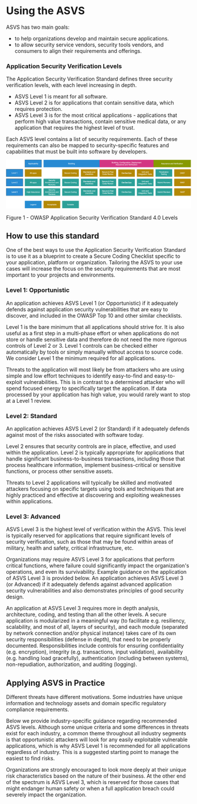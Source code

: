 # Using the ASVS

ASVS has two main goals:
* to help organizations develop and maintain secure applications.
* to allow security service vendors, security tools vendors, and consumers to align their requirements and offerings.

### Application Security Verification Levels
The Application Security Verification Standard defines three security verification levels, with each level increasing in depth.

* ASVS Level 1 is meant for all software.
* ASVS Level 2 is for applications that contain sensitive data, which requires protection.
* ASVS Level 3 is for the most critical applications - applications that perform high value transactions, contain sensitive medical data, or any application that requires the highest level of trust.

Each ASVS level contains a list of security requirements. Each of these requirements can also be mapped to security-specific features and capabilities that must be built into software by developers.

![ASVS Levels](https://raw.githubusercontent.com/OWASP/ASVS/master/4.0/images/asvs_40_levels.png "ASVS Levels")

Figure 1 - OWASP Application Security Verification Standard 4.0 Levels

## How to use this standard

One of the best ways to use the Application Security Verification Standard is to use it as a blueprint to create a Secure Coding Checklist specific to your application, platform or organization. Tailoring the ASVS to your use cases will increase the focus on the security requirements that are most important to your projects and environments.

### Level 1: Opportunistic

An application achieves ASVS Level 1 (or Opportunistic) if it adequately defends against application security vulnerabilities that are easy to discover, and included in the OWASP Top 10 and other similar checklists.

Level 1 is the bare minimum that all applications should strive for. It is also useful as a first step in a multi-phase effort or when applications do not store or handle sensitive data and therefore do not need the more rigorous controls of Level 2 or 3. Level 1 controls can be checked either automatically by tools or simply manually without access to source code. We consider Level 1 the minimum required for all applications.

Threats to the application will most likely be from attackers who are using simple and low effort techniques to identify easy-to-find and easy-to-exploit vulnerabilities. This is in contrast to a determined attacker who will spend focused energy to specifically target the application. If data processed by your application has high value, you would rarely want to stop at a Level 1 review.

### Level 2: Standard

An application achieves ASVS Level 2 (or Standard) if it adequately defends against most of the risks associated with software today.

Level 2 ensures that security controls are in place, effective, and used within the application. Level 2 is typically appropriate for applications that handle significant business-to-business transactions, including those that process healthcare information, implement business-critical or sensitive functions, or process other sensitive assets.

Threats to Level 2 applications will typically be skilled and motivated attackers focusing on specific targets using tools and techniques that are highly practiced and effective at discovering and exploiting weaknesses within applications.

### Level 3: Advanced

ASVS Level 3 is the highest level of verification within the ASVS. This level is typically reserved for applications that require significant levels of security verification, such as those that may be found within areas of military, health and safety, critical infrastructure, etc.

Organizations may require ASVS Level 3 for applications that perform critical functions, where failure could significantly impact the organization's operations, and even its survivability. Example guidance on the application of ASVS Level 3 is provided below. An application achieves ASVS Level 3 (or Advanced) if it adequately defends against advanced application security vulnerabilities and also demonstrates principles of good security design.

An application at ASVS Level 3 requires more in depth analysis, architecture, coding, and testing than all the other levels. A secure application is modularized in a meaningful way (to facilitate e.g. resiliency, scalability, and most of all, layers of security), and each module (separated by network connection and/or physical instance) takes care of its own security responsibilities (defense in depth), that need to be properly documented. Responsibilities include controls for ensuring confidentiality (e.g. encryption), integrity (e.g. transactions, input validation), availability (e.g. handling load gracefully), authentication (including between systems), non-repudiation, authorization, and auditing (logging).

## Applying ASVS in Practice

Different threats have different motivations. Some industries have unique information and technology assets and domain specific regulatory compliance requirements.

Below we provide industry-specific guidance regarding recommended ASVS levels. Although some unique criteria and some differences in threats exist for each industry, a common theme throughout all industry segments is that opportunistic attackers will look for any easily exploitable vulnerable applications, which is why ASVS Level 1 is recommended for all applications regardless of industry. This is a suggested starting point to manage the easiest to find risks.

Organizations are strongly encouraged to look more deeply at their unique risk characteristics based on the nature of their business. At the other end of the spectrum is ASVS Level 3, which is reserved for those cases that might endanger human safety or when a full application breach could severely impact the organization.